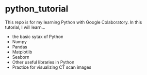 # python_tutorial
This repo is for my learning Python with Google Colaboratory.
In this tutorial, I will learn...
- the basic sytax of Python
- Numpy
- Pandas
- Matplotlib
- Seaborn
- Other useful libraries in Python
- Practice for visualizing CT scan images

